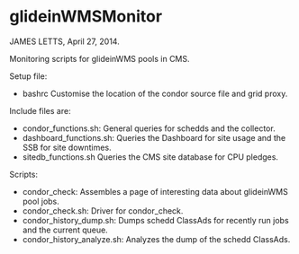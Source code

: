 glideinWMSMonitor
=================

JAMES LETTS, April 27, 2014.

Monitoring scripts for glideinWMS pools in CMS.

Setup file:

   * bashrc                      Customise the location of the condor source file and grid proxy.

Include files are:

   * condor_functions.sh:        General queries for schedds and the collector.
   * dashboard_functions.sh:     Queries the Dashboard for site usage and the SSB for site downtimes.
   * sitedb_functions.sh         Queries the CMS site database for CPU pledges.

Scripts:

   * condor_check:               Assembles a page of interesting data about glideinWMS pool jobs.
   * condor_check.sh:            Driver for condor_check.
   * condor_history_dump.sh:     Dumps schedd ClassAds for recently run jobs and the current queue.
   * condor_history_analyze.sh:  Analyzes the dump of the schedd ClassAds.
